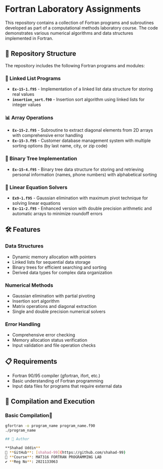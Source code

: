 # Fortran Laboratory Assignments

This repository contains a collection of Fortran programs and subroutines developed as part of a computational methods laboratory course. The code demonstrates various numerical algorithms and data structures implemented in Fortran.

## 📁 Repository Structure

The repository includes the following Fortran programs and modules:

### 🔗 Linked List Programs
- **`Ex-15-1.f95`** - Implementation of a linked list data structure for storing real values
- **`insertion_sort.f90`** - Insertion sort algorithm using linked lists for integer values

### 📊 Array Operations
- **`Ex-15-2.f95`** - Subroutine to extract diagonal elements from 2D arrays with comprehensive error handling
- **`Ex-15-3.f95`** - Customer database management system with multiple sorting options (by last name, city, or zip code)

### 🌳 Binary Tree Implementation
- **`Ex-15-4.f95`** - Binary tree data structure for storing and retrieving personal information (names, phone numbers) with alphabetical sorting

### 🧮 Linear Equation Solvers
- **`Ex9-1.f95`** - Gaussian elimination with maximum pivot technique for solving linear equations
- **`Ex-11-2.f95`** - Enhanced version with double precision arithmetic and automatic arrays to minimize roundoff errors

## 🛠️ Features

### Data Structures
- Dynamic memory allocation with pointers
- Linked lists for sequential data storage
- Binary trees for efficient searching and sorting
- Derived data types for complex data organization

### Numerical Methods
- Gaussian elimination with partial pivoting
- Insertion sort algorithm
- Matrix operations and diagonal extraction
- Single and double precision numerical solvers

### Error Handling
- Comprehensive error checking
- Memory allocation status verification
- Input validation and file operation checks

## 📋 Requirements

- Fortran 90/95 compiler (gfortran, ifort, etc.)
- Basic understanding of Fortran programming
- Input data files for programs that require external data

## 🚀 Compilation and Execution

### Basic Compilation💢
```bash
gfortran -o program_name program_name.f90
./program_name

## 📝 Author

**Shahad Uddin**  
🔗 **GitHub**: [shahad-99](https://github.com/shahad-99)    
🏫 **Course**: MAT316 FORTRAN PROGRAMMING LAB
✔ **Reg No**: 2021133063
